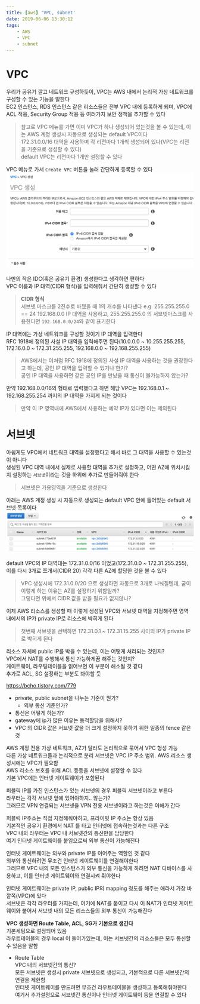 ```yaml
---
title: [aws] 'VPC, subnet'
date: 2019-06-06 13:30:12
tags:
    - AWS
    - VPC
    - subnet
---
```


# VPC
우리가 공유기 깔고 네트워크 구성하듯이, VPC는 AWS 내에서 논리적 가상 네트워크를 구성할 수 있는 기능을 말한다  
EC2 인스턴스, RDS 인스턴스 같은 리소스들은 전부 VPC 내에 등록하게 되며, VPC에 ACL 적용, Security Group 적용 등 여러가지 보안 정책을 추가할 수 있다  
> 참고로 VPC 메뉴를 가면 이미 VPC가 하나 생성되어 있는것을 볼 수 있는데, 이는 AWS 계정 생성시 자동으로 생성되는 default VPC이다  
> 172.31.0.0/16 대역을 사용하며 각 리전마다 1개씩 생성되어 있다(VPC는 리전을 기준으로 생성할 수 있다)  
> default VPC는 리전마다 1개만 설정할 수 있다  

VPC 메뉴로 가서 `Create VPC` 버튼을 눌러 간단하게 등록할 수 있다  
![VPC 생성](/temp/VPC-생성.png)

나만의 작은 IDC(혹은 공유기 환경) 생성한다고 생각하면 편하다  
VPC 이름과 IP 대역(CIDR 형식)을 입력해줘서 간단히 생성할 수 있다  
> **CIDR 형식**  
> 서브넷 마스크를 2진수로 바꿨을 때 1의 개수를 나타낸다 e.g. 255.255.255.0 == 24
> 192.168.0.0 IP 대역을 사용하고, 255.255.255.0 의 서브넷마스크를 사용한다면 `192.168.0.0/24`와 같이 표기한다  

IP 대역에는 가상 네트워크를 구성할 것이기 IP 대역을 입력한다  
RFC 1918에 정의된 사설 IP 대역을 입력해주면 된다(10.0.0.0 ~ 10.255.255.255, 172.16.0.0 ~ 172.31.255.255, 192.168.0.0 ~ 192.168.255.255)  
> AWS에서는 이처럼 RFC 1918에 정의된 사설 IP 대역을 사용하는 것을 권장한다고 하는데, 공인 IP 대역을 입력할 수 있기나 한가?  
> 공인 IP 대역을 사용하면 같은 공인 IP를 만났을 때 통신이 불가능하지 않는가?  

만약 192.168.0.0/16의 형태로 입력했다고 하면 해당 VPC는 192.168.0.1 ~ 192.168.255.254 까지의 IP 대역을 가지게 되는 것이다  
> 만약 이 IP 영역내에 AWS에서 사용하는 예약 IP가 있다면 이는 제외된다  

# 서브넷
아쉽게도 VPC에서 네트워크 대역을 설정했다고 해서 바로 그 대역을 사용할 수 있는것이 아니다  
생성된 VPC 대역 내에서 실제로 사용할 대역을 추가로 설정하고, 어떤 AZ에 위치시킬지 설정하는 `서브넷`이라는 것을 하위에 추가로 만들어줘야 한다  
> 서브넷은 가용영역을 기준으로 생성한다  

아래는 AWS 계정 생성 시 자동으로 생성되는 default VPC 안에 들어있는 default 서브넷 목록이다  
![default 서브넷 목록](/temp/default-서브넷-목록.png)

default VPC의 IP 대역대는 172.31.0.0/16 이었고(172.31.0.0 ~ 172.31.255.255),  
이를 다시 3개로 쪼개서(CIDR 20) 각각 다른 AZ에 할당한 것을 볼 수 있다  
> VPC 생성시에 172.31.0.0/20 으로 생성하면 자동으로 3개로 나눠질텐데, 굳이 이렇게 하는 이유는 AZ를 설정하기 위함일까?  
> 그렇다면 위에서 CIDR 값을 받을 필요가 없지않나?  

이제 AWS 리소스를 생성할 때 이렇게 생성된 VPC와 서브넷 대역을 지정해주면 영역 내에서의 IP가 private IP로 리소스에 박히게 된다  
> 첫번째 서브넷을 선택하면 172.31.0.1 ~ 172.31.15.255 사이의 IP가 private IP로 박히게 된다  

리소스 자체에 public IP를 박을 수 있는데, 이는 어떻게 처리되는 것인지?  
VPC에서 NAT를 수행해서 통신 가능하게끔 해주는 것인지?  
게이트웨이, 라우팅테이블을 읽어보면 이 부분이 해소될 것 같다  
추가로 ACL, SG 설정하는 부분도 봐야할 듯  

<https://bcho.tistory.com/779>

- private, public subnet을 나누는 기준이 뭔가?
    - 외부 통신 기준인가?
- 통신은 어떻게 하는가?
- gateway에 ip가 많은 이유는 동적할당을 위해서?
- VPC 의 CIDR 값은 서브넷 값을 더 크게 설정하지 못하기 위한 일종의 fence 같은 것

AWS 계정 전용 가상 네트워크, AZ가 달라도 논리적으로 묶어서 VPC 형성 가능  
다른 가상 네트워크들과 논리적으로 분리
서브넷은 VPC IP 주소 범위. AWS 리소스 생성시에는 VPC가 필요함  
AWS 리소스 보호를 위해 ACL 등등을 서브넷에 설정할 수 있다  
기본 VPC에는 인터넷 게이트웨이가 포함된다

퍼블릭 IP를 가진 인스턴스가 있는 서브넷의 경우 퍼블릭 서브넷이라고 부른다  
라우터는 각각 서브넷 앞에 있어야하지.. 않는가?  
그러므로 VPN 연결되는 서브넷을 VPN 전용 서브넷이라고 하는것은 이해가 간다  

퍼블릭 IP주소는 직접 지정해줘야하고, 프라이빗 IP 주소는 항상 있음  
기본적인 공유기 환경에서 NAT 를 타고 인터넷에 접속하는것과는 다른 구조  
VPC 내의 라우터는 VPC 내 서브넷간의 통신만을 담당한다  
여기 인터넷 게이트웨이를 붙임으로써 외부 통신이 가능해진다  

인터넷 게이트웨이는 외부와 private IP를 이어주는 역할인 것 같다  
외부와 통신하려면 무조건 인터넷 게이트웨이를 연결해야한다  
그러므로 VPC 내의 모든 인스턴스가 외부 통신을 가능하게 하려면 NAT 디바이스를 사용하고, 이를 인터넷 게이트웨이와 연결시켜 줘야한다  

인터넷 게이트웨이는 private IP, public IP의 mapping 정도를 해주는 애라서 가장 바깥쪽(VPC)에 있다  
서브넷은 각각 라우터를 가지는데, 여기에 NAT를 붙이고 다시 이 NAT가 인터넷 게이트웨이와 붙어서 서브넷 내의 모든 리소스들의 외부 통신이 가능해진다  

**VPC 생성하면 Route Table, ACL, SG가 기본으로 생긴다**  
기본세팅으로 설정되어 있음  
라우트테이블의 경우 local 이 들어가있는데, 이는 서브넷간의 리소스들은 모두 통신할 수 있음을 말함  

- Route Table  
VPC 내의 서브넷간의 통신?  
모든 서브넷은 생성시 private 서브넷으로 생성되고, 기본적으로 다른 서브넷간의 연결을 제한함  
인터넷 게이트웨이를 만드려면 무조건 라우트테이블을 생성하고 등록해줘야한다  
여기서 추가설정으로 서브넷간 통신이나 인터넷 게이트웨이 등을 연결할 수 있다  

<!-- more -->